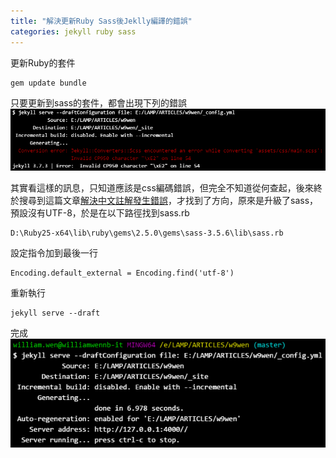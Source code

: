 ```yaml
---
title: "解決更新Ruby Sass後Jeklly編譯的錯誤"
categories: jekyll ruby sass
---
```


更新Ruby的套件
```ruby
gem update bundle
```
只要更新到sass的套件，都會出現下列的錯誤
![solved-update-01](/images/2018/04/solved-update-01.png)

其實看這樣的訊息，只知道應該是css編碼錯誤，但完全不知道從何查起，後來終於搜尋到這篇文章[解決中文註解發生錯誤](http://jsnwork.kiiuo.com/archives/1723/sass-scss-compass-susy2-ruby-%E8%A7%A3%E6%B1%BA%E4%B8%AD%E6%96%87%E8%A8%BB%E8%A7%A3%E7%99%BC%E7%94%9F%E9%8C%AF%E8%AA%A4)，才找到了方向，原來是升級了sass，預設沒有UTF-8，於是在以下路徑找到sass.rb
```
D:\Ruby25-x64\lib\ruby\gems\2.5.0\gems\sass-3.5.6\lib\sass.rb
```
設定指令加到最後一行
```
Encoding.default_external = Encoding.find('utf-8')
```
重新執行
```
jekyll serve --draft
```
完成
![solved-update-02](/images/2018/04/solved-update-02.png)
